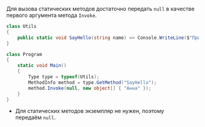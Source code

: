 Для вызова статических методов достаточно передать `null` в качестве первого аргумента метода `Invoke`.
```C#
class Utils
{
    public static void SayHello(string name) => Console.WriteLine($"Привет, {name}!");
}

class Program
{
    static void Main()
    {
        Type type = typeof(Utils);
        MethodInfo method = type.GetMethod("SayHello");
        method.Invoke(null, new object[] { "Анна" });
    }
}
```
- Для статических методов экземпляр не нужен, поэтому передаём `null`.